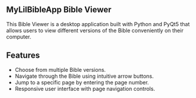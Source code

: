 ## MyLilBibleApp Bible Viewer
This Bible Viewer is a desktop application built with Python and PyQt5 that allows users to view different versions of the Bible conveniently on their computer.

## Features
- Choose from multiple Bible versions.
- Navigate through the Bible using intuitive arrow buttons.
- Jump to a specific page by entering the page number.
- Responsive user interface with page navigation controls.
